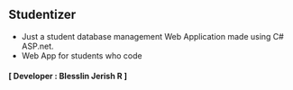 ## Studentizer
- Just a student database management Web Application made using C# ASP.net. 
- Web App for students who code
#### **[ Developer : Blesslin Jerish R ]**
